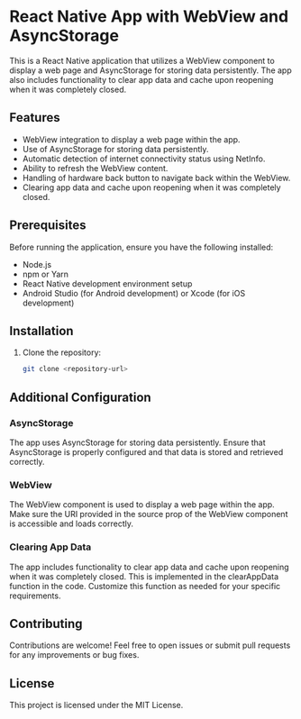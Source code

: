 # React Native App with WebView and AsyncStorage

This is a React Native application that utilizes a WebView component to display a web page and AsyncStorage for storing data persistently. The app also includes functionality to clear app data and cache upon reopening when it was completely closed.

## Features

- WebView integration to display a web page within the app.
- Use of AsyncStorage for storing data persistently.
- Automatic detection of internet connectivity status using NetInfo.
- Ability to refresh the WebView content.
- Handling of hardware back button to navigate back within the WebView.
- Clearing app data and cache upon reopening when it was completely closed.

## Prerequisites

Before running the application, ensure you have the following installed:

- Node.js
- npm or Yarn
- React Native development environment setup
- Android Studio (for Android development) or Xcode (for iOS development)

## Installation

1. Clone the repository:

   ```bash
   git clone <repository-url>
   ```

## Additional Configuration

### AsyncStorage

The app uses AsyncStorage for storing data persistently. Ensure that AsyncStorage is properly configured and that data is stored and retrieved correctly.

### WebView

The WebView component is used to display a web page within the app. Make sure the URI provided in the source prop of the WebView component is accessible and loads correctly.

### Clearing App Data

The app includes functionality to clear app data and cache upon reopening when it was completely closed. This is implemented in the clearAppData function in the code. Customize this function as needed for your specific requirements.

## Contributing

Contributions are welcome! Feel free to open issues or submit pull requests for any improvements or bug fixes.

## License

This project is licensed under the MIT License.
